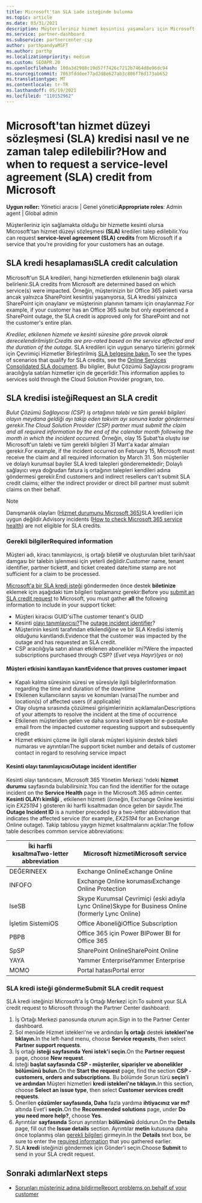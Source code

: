 ```yaml
---
title: Microsoft'tan SLA iade isteğinde bulunma
ms.topic: article
ms.date: 03/31/2021
description: Müşterileriniz hizmet kesintisi yaşamaları için Microsoft'tan hizmet düzeyi sözleşmesi (SLA) kredisi talep etmek için avantajları, kısıtlamaları ve yordamları öğrenin.
ms.service: partner-dashboard
ms.subservice: partnercenter-csp
author: parthpandyaMSFT
ms.author: parthp
ms.localizationpriority: medium
ms.custom: SEOAPR.20
ms.openlocfilehash: 100a3d2988c19d57f7426c7212b7464d8e96dc94
ms.sourcegitcommit: 7063fdddee77ad2d8e627ab3c806f76d173ab652
ms.translationtype: MT
ms.contentlocale: tr-TR
ms.lasthandoff: 05/19/2021
ms.locfileid: "110152962"
---
```

# <a name="how-and-when-to-request-a-service-level-agreement-sla-credit-from-microsoft"></a><span data-ttu-id="72883-103">Microsoft'tan hizmet düzeyi sözleşmesi (SLA) kredisi nasıl ve ne zaman talep edilebilir?</span><span class="sxs-lookup"><span data-stu-id="72883-103">How and when to request a service-level agreement (SLA) credit from Microsoft</span></span>

<span data-ttu-id="72883-104">**Uygun roller:** Yönetici aracısı | Genel yönetici</span><span class="sxs-lookup"><span data-stu-id="72883-104">**Appropriate roles**: Admin agent | Global admin</span></span>

<span data-ttu-id="72883-105">Müşterileriniz için sağlamakta olduğu bir hizmette kesinti olursa Microsoft'tan hizmet düzeyi sözleşmesi **(SLA)** kredileri talep edilebilir.</span><span class="sxs-lookup"><span data-stu-id="72883-105">You can request **service-level agreement (SLA) credits** from Microsoft if a service that you're providing for your customers has an outage.</span></span>

## <a name="sla-credit-calculation"></a><span data-ttu-id="72883-106">SLA kredi hesaplaması</span><span class="sxs-lookup"><span data-stu-id="72883-106">SLA credit calculation</span></span>

<span data-ttu-id="72883-107">Microsoft'un SLA kredileri, hangi hizmetlerden etkilenenin bağlı olarak belirlenir.</span><span class="sxs-lookup"><span data-stu-id="72883-107">SLA credits from Microsoft are determined based on which service(s) were impacted.</span></span> <span data-ttu-id="72883-108">Örneğin, müşterinizin bir Office 365 paketi varsa ancak yalnızca SharePoint kesintisi yaşanıyorsa, SLA kredisi yalnızca SharePoint için onaylanır ve müşterinin planının tamamı için onaylanmaz.</span><span class="sxs-lookup"><span data-stu-id="72883-108">For example, if your customer has an Office 365 suite but only experienced a SharePoint outage, the SLA credit is approved only for SharePoint and not the customer's entire plan.</span></span>

<span data-ttu-id="72883-109">*Krediler, etkilenen hizmete ve kesinti süresine göre provok olarak derecelendirilmiştir.*</span><span class="sxs-lookup"><span data-stu-id="72883-109">*Credits are pro-rated based on the service affected and the duration of the outage.*</span></span> <span data-ttu-id="72883-110">SLA kredileri için uygun senaryo türlerini görmek için Çevrimiçi Hizmetler Birleştirilmiş [SLA belgesine bakın.](http://www.microsoftvolumelicensing.com/DocumentSearch.aspx?Mode=3&DocumentTypeId=37)</span><span class="sxs-lookup"><span data-stu-id="72883-110">To see the types of scenarios that qualify for SLA credits, see the [Online Services Consolidated SLA document](http://www.microsoftvolumelicensing.com/DocumentSearch.aspx?Mode=3&DocumentTypeId=37).</span></span> <span data-ttu-id="72883-111">Bu bilgiler, Bulut Çözümü Sağlayıcısı programı aracılığıyla satılan hizmetler için de geçerlidir.</span><span class="sxs-lookup"><span data-stu-id="72883-111">This information applies to services sold through the Cloud Solution Provider program, too.</span></span>


## <a name="request-an-sla-credit"></a><span data-ttu-id="72883-112">SLA kredisi isteği</span><span class="sxs-lookup"><span data-stu-id="72883-112">Request an SLA credit</span></span>

<span data-ttu-id="72883-113">*Bulut Çözümü Sağlayıcısı (CSP) iş ortağının talebi ve tüm gerekli bilgileri olayın meydana geldiği ayı takip eden takvim ayı sonuna kadar göndermesi gerekir.*</span><span class="sxs-lookup"><span data-stu-id="72883-113">*The Cloud Solution Provider (CSP) partner must submit the claim and all required information by the end of the calendar month following the month in which the incident occurred.*</span></span> <span data-ttu-id="72883-114">Örneğin, olay 15 Şubat'ta oluştu ise Microsoft'un talebi ve tüm gerekli bilgileri 31 Mart'a kadar almaları gerekir.</span><span class="sxs-lookup"><span data-stu-id="72883-114">For example, if the incident occurred on February 15, Microsoft must receive the claim and all required information by March 31.</span></span> <span data-ttu-id="72883-115">Son müşteriler ve dolaylı kurumsal bayiler SLA kredi talepleri gönderemektedir; Dolaylı sağlayıcı veya doğrudan fatura iş ortağının talepleri kendileri adına göndermesi gerekir.</span><span class="sxs-lookup"><span data-stu-id="72883-115">End customers and indirect resellers can't submit SLA credit claims; either the indirect provider or direct bill partner must submit claims on their behalf.</span></span>

>[!NOTE]
><span data-ttu-id="72883-116">Danışmanlık olayları ([Hizmet durumunu Microsoft 365)](/microsoft-365/enterprise/view-service-health#incidents-and-advisories)SLA kredileri için uygun değildir.</span><span class="sxs-lookup"><span data-stu-id="72883-116">Advisory incidents ([How to check Microsoft 365 service health](/microsoft-365/enterprise/view-service-health#incidents-and-advisories)) are not eligible for SLA credits.</span></span>

### <a name="required-information"></a><span data-ttu-id="72883-117">Gerekli bilgiler</span><span class="sxs-lookup"><span data-stu-id="72883-117">Required information</span></span>

<span data-ttu-id="72883-118">Müşteri adı, kiracı tanımlayıcısı, iş ortağı bileti# ve oluşturulan bilet tarih/saat damgası bir talebin işlenmesi için yeterli değildir.</span><span class="sxs-lookup"><span data-stu-id="72883-118">Customer name, tenant identifier, partner ticket#, and ticket created date/time stamp are not sufficient for a claim to be processed.</span></span>

<span data-ttu-id="72883-119">[Microsoft'a bir SLA kredi isteği](#submit-sla-credit-request) göndermeden önce destek **biletinize** eklemek için aşağıdaki tüm bilgileri toplamanız gerekir:</span><span class="sxs-lookup"><span data-stu-id="72883-119">Before you [submit an SLA credit request](#submit-sla-credit-request) to Microsoft, you must gather **all** the following information to include in your support ticket:</span></span>

- <span data-ttu-id="72883-120">Müşteri kiracısı GUID'si</span><span class="sxs-lookup"><span data-stu-id="72883-120">The customer tenant's GUID</span></span>
- <span data-ttu-id="72883-121">Kesinti [olayı tanımlayıcısı?](#outage-incident-identifier)</span><span class="sxs-lookup"><span data-stu-id="72883-121">The [outage incident identifier](#outage-incident-identifier)?</span></span>
- <span data-ttu-id="72883-122">Müşterinin kesinti tarafından etkilendiğine ve bir SLA Kredisi istemiş olduğunu kanıtlandı.</span><span class="sxs-lookup"><span data-stu-id="72883-122">Evidence that the customer was impacted by the outage and has requested an SLA credit.</span></span>
- <span data-ttu-id="72883-123">CSP aracılığıyla satın alınan etkilenen abonelikler mi?</span><span class="sxs-lookup"><span data-stu-id="72883-123">Were the impacted subscriptions purchased through CSP?</span></span> <span data-ttu-id="72883-124">(*Evet* veya *Hayır*)</span><span class="sxs-lookup"><span data-stu-id="72883-124">(*yes* or *no*)</span></span>

#### <a name="evidence-that-proves-customer-impact"></a><span data-ttu-id="72883-125">Müşteri etkisini kanıtlayan kanıt</span><span class="sxs-lookup"><span data-stu-id="72883-125">Evidence that proves customer impact</span></span>

- <span data-ttu-id="72883-126">Kapalı kalma süresinin süresi ve süresiyle ilgili bilgiler</span><span class="sxs-lookup"><span data-stu-id="72883-126">Information regarding the time and duration of the downtime</span></span>
- <span data-ttu-id="72883-127">Etkilenen kullanıcıların sayısı ve konumları (varsa)</span><span class="sxs-lookup"><span data-stu-id="72883-127">The number and location(s) of affected users (if applicable)</span></span>
- <span data-ttu-id="72883-128">Olay oluşma sırasında çözülmesi girişimlerinizin açıklamaları</span><span class="sxs-lookup"><span data-stu-id="72883-128">Descriptions of your attempts to resolve the incident at the time of occurrence</span></span>
- <span data-ttu-id="72883-129">Etkilenen müşteriden gelen ve daha sonra kredi isteyen bir e-posta</span><span class="sxs-lookup"><span data-stu-id="72883-129">An email from the impacted customer requesting support and subsequently credit</span></span>
- <span data-ttu-id="72883-130">Hizmet etkisini çözme ile ilgili olarak müşteri kişisinin destek bileti numarası ve ayrıntıları</span><span class="sxs-lookup"><span data-stu-id="72883-130">The support ticket number and details of customer contact in regard to resolving service impact</span></span>


#### <a name="outage-incident-identifier"></a><span data-ttu-id="72883-131">Kesinti olayı tanımlayıcısı</span><span class="sxs-lookup"><span data-stu-id="72883-131">Outage incident identifier</span></span>

<span data-ttu-id="72883-132">Kesinti olayı tanıtıcısını, Microsoft 365 Yönetim Merkezi 'ndeki **hizmet durumu** sayfasında bulabilirsiniz.</span><span class="sxs-lookup"><span data-stu-id="72883-132">You can find the identifier for the outage incident on the **Service Health** page in the Microsoft 365 admin center.</span></span> <span data-ttu-id="72883-133">**Kesinti OLAYı kimliği** , etkilenen hizmeti (örneğin, Exchange Online kesintisi için *EX25194* ) gösteren iki harfli kısaltmadan önce gelen bir sayıdır.</span><span class="sxs-lookup"><span data-stu-id="72883-133">The **Outage Incident ID** is a number preceded by a two-letter abbreviation that indicates the affected service (for example, *EX25194* for an Exchange Online outage).</span></span> <span data-ttu-id="72883-134">Takip tablosu yaygın hizmet kısaltmalarını açıklar:</span><span class="sxs-lookup"><span data-stu-id="72883-134">The follow table describes common service abbreviations:</span></span>

| <span data-ttu-id="72883-135">İki harfli kısaltma</span><span class="sxs-lookup"><span data-stu-id="72883-135">Two-letter abbreviation</span></span> | <span data-ttu-id="72883-136">Microsoft hizmeti</span><span class="sxs-lookup"><span data-stu-id="72883-136">Microsoft service</span></span> |
| ----------------------- | ----------------- |
| <span data-ttu-id="72883-137">DEĞERINE</span><span class="sxs-lookup"><span data-stu-id="72883-137">EX</span></span> | <span data-ttu-id="72883-138">Exchange Online</span><span class="sxs-lookup"><span data-stu-id="72883-138">Exchange Online</span></span> |
| <span data-ttu-id="72883-139">INFO</span><span class="sxs-lookup"><span data-stu-id="72883-139">FO</span></span> | <span data-ttu-id="72883-140">Exchange Online koruması</span><span class="sxs-lookup"><span data-stu-id="72883-140">Exchange Online Protection</span></span> |
| <span data-ttu-id="72883-141">Ise</span><span class="sxs-lookup"><span data-stu-id="72883-141">SB</span></span> | <span data-ttu-id="72883-142">Skype Kurumsal Çevrimiçi (eski adıyla Lync Online)</span><span class="sxs-lookup"><span data-stu-id="72883-142">Skype for Business Online (formerly Lync Online)</span></span> |
| <span data-ttu-id="72883-143">İşletim Sistemi</span><span class="sxs-lookup"><span data-stu-id="72883-143">OS</span></span> | <span data-ttu-id="72883-144">Office Aboneliği</span><span class="sxs-lookup"><span data-stu-id="72883-144">Office Subscription</span></span> |
| <span data-ttu-id="72883-145">PB</span><span class="sxs-lookup"><span data-stu-id="72883-145">PB</span></span> | <span data-ttu-id="72883-146">Office 365 için Power BI</span><span class="sxs-lookup"><span data-stu-id="72883-146">Power BI for Office 365</span></span> |
| <span data-ttu-id="72883-147">Sp</span><span class="sxs-lookup"><span data-stu-id="72883-147">SP</span></span> | <span data-ttu-id="72883-148">SharePoint Online</span><span class="sxs-lookup"><span data-stu-id="72883-148">SharePoint Online</span></span> |
| <span data-ttu-id="72883-149">YA</span><span class="sxs-lookup"><span data-stu-id="72883-149">YA</span></span> | <span data-ttu-id="72883-150">Yammer Enterprise</span><span class="sxs-lookup"><span data-stu-id="72883-150">Yammer Enterprise</span></span> |
| <span data-ttu-id="72883-151">MO</span><span class="sxs-lookup"><span data-stu-id="72883-151">MO</span></span> | <span data-ttu-id="72883-152">Portal hatası</span><span class="sxs-lookup"><span data-stu-id="72883-152">Portal error</span></span> |

### <a name="submit-sla-credit-request"></a><span data-ttu-id="72883-153">SLA kredi isteği gönderme</span><span class="sxs-lookup"><span data-stu-id="72883-153">Submit SLA credit request</span></span>

<span data-ttu-id="72883-154">SLA kredi isteğinizi Microsoft'a İş Ortağı Merkezi için:</span><span class="sxs-lookup"><span data-stu-id="72883-154">To submit your SLA credit request to Microsoft through the Partner Center dashboard:</span></span>

1. <span data-ttu-id="72883-155">İş Ortağı Merkezi panosunda oturum açın.</span><span class="sxs-lookup"><span data-stu-id="72883-155">Sign in to the Partner Center dashboard.</span></span>
2. <span data-ttu-id="72883-156">Sol menüde Hizmet istekleri'ne ve ardından **İş ortağı** destek **istekleri'ne tıklayın.**</span><span class="sxs-lookup"><span data-stu-id="72883-156">In the left-hand menu, choose **Service requests**, then select **Partner support requests**.</span></span>
3. <span data-ttu-id="72883-157">İş ortağı **isteği sayfasında Yeni** **istek'i seçin.**</span><span class="sxs-lookup"><span data-stu-id="72883-157">On the **Partner request** page, choose **New request**.</span></span>
4. <span data-ttu-id="72883-158">İsteği **başlat sayfasında** **CSP - müşteriler, siparişler ve abonelikler bölümünü bulun.**</span><span class="sxs-lookup"><span data-stu-id="72883-158">On the **Start the request** page, find the section **CSP - customers, orders and subscriptions**.</span></span> <span data-ttu-id="72883-159">Bu bölümde Sorun türü **seçin'i ve ardından** Müşteri hizmetleri **kredi istekleri'ne tıklayın.**</span><span class="sxs-lookup"><span data-stu-id="72883-159">In this section, choose **Select an issue type**, then select **Customer services credit requests**.</span></span>
5. <span data-ttu-id="72883-160">Önerilen **çözümler sayfasında, Daha** fazla yardıma **ihtiyacınız var mı?** altında Evet'i **seçin.**</span><span class="sxs-lookup"><span data-stu-id="72883-160">On the **Recommended solutions** page, under **Do you need more help?**, choose **Yes**.</span></span>
6. <span data-ttu-id="72883-161">Ayrıntılar **sayfasında** Sorun ayrıntıları **bölümünü** doldurun.</span><span class="sxs-lookup"><span data-stu-id="72883-161">On the **Details** page, fill out the **Issue details** section.</span></span> <span data-ttu-id="72883-162">Ayrıntılar **metin** kutusuna daha önce toplanmış olan [gerekli bilgileri](#required-information) girmeyin.</span><span class="sxs-lookup"><span data-stu-id="72883-162">In the **Details** text box, be sure to enter the [required information](#required-information) that you gathered earlier.</span></span>
7. <span data-ttu-id="72883-163">SLA **kredi** isteğinizi göndermek için Gönder'i seçin.</span><span class="sxs-lookup"><span data-stu-id="72883-163">Choose **Submit** to send in your SLA credit request.</span></span>

## <a name="next-steps"></a><span data-ttu-id="72883-164">Sonraki adımlar</span><span class="sxs-lookup"><span data-stu-id="72883-164">Next steps</span></span>

- [<span data-ttu-id="72883-165">Sorunları müşteriniz adına bildirme</span><span class="sxs-lookup"><span data-stu-id="72883-165">Report problems on behalf of your customer</span></span>](report-problems-on-behalf-of-a-customer.md)
